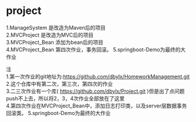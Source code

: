 # project
1.ManageSystem 是改造为Maven后的项目  
2.MVCProject 是改造为MVC后的项目   
3.MVCProject_Bean 添加为bean后的项目  
4.MVCProject_Bean 第四次作业，事务回滚。
5.springboot-Demo为最终的大作业

注  
1.第一次作业的git地址为:https://github.com/dbylx/HomeworkManagement.git  
2.这个仓库中有第二次，第三次，第四次的作业  
3.二三次作业有一个库( https://github.com/dbylx/Project.git )但是出了点问题push不上去，所以将2，3，4次作业全部放在了这里  
4.第四次作业在MVCProject_Bean中，添加日志打印类，以及server层数据事务回滚类。
5.springboot-Demo为最终的大作业
